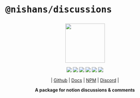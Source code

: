 # <pre>@nishans/discussions</pre>

<p align="center">
  <img width="125" src="https://github.com/Devorein/Nishan/blob/master/docs/static/img/discussions/logo.svg"/>
</p>

<p align="center">
  <img src="https://img.shields.io/bundlephobia/minzip/@nishans/discussions?label=minzipped&style=flat&color=%23bb0a1e"/>
  <img src="https://img.shields.io/npm/dw/@nishans/discussions?style=flat&color=orange"/>
  <img src="https://img.shields.io/github/issues/devorein/nishan/@nishans/discussions?color=yellow"/>
  <img src="https://img.shields.io/npm/v/@nishans/discussions?color=%2303C04A"/>
  <img src="https://img.shields.io/codecov/c/github/devorein/Nishan?flag=discussions&color=blue"/>
  <img src="https://img.shields.io/librariesio/release/npm/@nishans/discussions?color=%234B0082">
</p>

<p align="center">
  | <a href="https://github.com/Devorein/Nishan/tree/master/packages/discussions">Github</a> |
  <a href="https://nishan-docs.netlify.app/docs/discussions/">Docs</a> |
  <a href="https://www.npmjs.com/package/@nishans/discussions">NPM</a> |
  <a href="https://discord.com/invite/SpwHCz8ysx">Discord</a> |
</p>

<p align="center"><b>A package for notion discussions & comments</b></p>